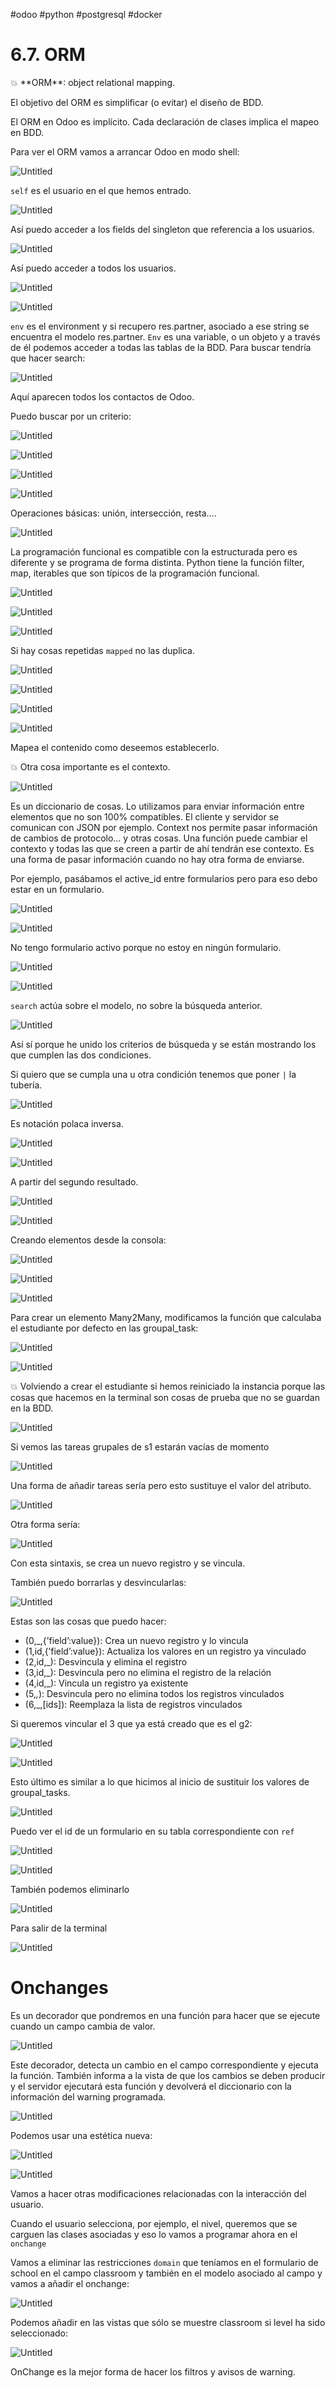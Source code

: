 
#odoo #python #postgresql #docker 

# 6.7. ORM

<aside>
💥 **ORM**: object relational mapping.

</aside>

El objetivo del ORM es simplificar (o evitar) el diseño de BDD. 

El ORM en Odoo es implícito. Cada declaración de clases implica el mapeo en BDD.

Para ver el ORM vamos a arrancar Odoo en modo shell:

![Untitled](300%20📈%20SGE%202022-2023/04%206%20Desarrollando%20para%20Odoo/6%207%20ORM/Untitled.png)

`self` es el usuario en el que hemos entrado. 

![Untitled](300%20📈%20SGE%202022-2023/04%206%20Desarrollando%20para%20Odoo/6%207%20ORM/Untitled%201.png)

Así puedo acceder a los fields del singleton que referencia a los usuarios.

![Untitled](300%20📈%20SGE%202022-2023/04%206%20Desarrollando%20para%20Odoo/6%207%20ORM/Untitled%202.png)

Así puedo acceder a todos los usuarios.

![Untitled](300%20📈%20SGE%202022-2023/04%206%20Desarrollando%20para%20Odoo/6%207%20ORM/Untitled%203.png)

![Untitled](300%20📈%20SGE%202022-2023/04%206%20Desarrollando%20para%20Odoo/6%207%20ORM/Untitled%204.png)

`env` es el environment y si recupero res.partner, asociado a ese string se encuentra el modelo res.partner.  `Env` es una variable, o un objeto y a través de él podemos acceder a todas las tablas de la BDD. Para buscar tendría que hacer search:

![Untitled](300%20📈%20SGE%202022-2023/04%206%20Desarrollando%20para%20Odoo/6%207%20ORM/Untitled%205.png)

Aquí aparecen todos los contactos de Odoo.

Puedo buscar por un criterio:

![Untitled](300%20📈%20SGE%202022-2023/04%206%20Desarrollando%20para%20Odoo/6%207%20ORM/Untitled%206.png)

![Untitled](300%20📈%20SGE%202022-2023/04%206%20Desarrollando%20para%20Odoo/6%207%20ORM/Untitled%207.png)

![Untitled](300%20📈%20SGE%202022-2023/04%206%20Desarrollando%20para%20Odoo/6%207%20ORM/Untitled%208.png)

![Untitled](300%20📈%20SGE%202022-2023/04%206%20Desarrollando%20para%20Odoo/6%207%20ORM/Untitled%209.png)

Operaciones básicas: unión, intersección, resta….

![Untitled](300%20📈%20SGE%202022-2023/04%206%20Desarrollando%20para%20Odoo/6%207%20ORM/Untitled%2010.png)

La programación funcional es compatible con la estructurada pero es diferente y se programa de forma distinta. Python tiene la función filter, map, iterables que son típicos de la programación funcional.

![Untitled](300%20📈%20SGE%202022-2023/04%206%20Desarrollando%20para%20Odoo/6%207%20ORM/Untitled%2011.png)

![Untitled](300%20📈%20SGE%202022-2023/04%206%20Desarrollando%20para%20Odoo/6%207%20ORM/Untitled%2012.png)

![Untitled](300%20📈%20SGE%202022-2023/04%206%20Desarrollando%20para%20Odoo/6%207%20ORM/Untitled%2013.png)

Si hay cosas repetidas `mapped` no las duplica.

![Untitled](300%20📈%20SGE%202022-2023/04%206%20Desarrollando%20para%20Odoo/6%207%20ORM/Untitled%2014.png)

![Untitled](300%20📈%20SGE%202022-2023/04%206%20Desarrollando%20para%20Odoo/6%207%20ORM/Untitled%2015.png)

![Untitled](300%20📈%20SGE%202022-2023/04%206%20Desarrollando%20para%20Odoo/6%207%20ORM/Untitled%2016.png)

![Untitled](300%20📈%20SGE%202022-2023/04%206%20Desarrollando%20para%20Odoo/6%207%20ORM/Untitled%2017.png)

Mapea el contenido como deseemos establecerlo.

<aside>
💥 Otra cosa importante es el contexto.

</aside>

![Untitled](300%20📈%20SGE%202022-2023/04%206%20Desarrollando%20para%20Odoo/6%207%20ORM/Untitled%2018.png)

Es un diccionario de cosas. Lo utilizamos para enviar información entre elementos que no son 100% compatibles. El cliente y servidor se comunican con JSON por ejemplo. Context nos permite pasar información de cambios de protocolo… y otras cosas. Una función puede cambiar el contexto y todas las que se creen a partir de ahí tendrán ese contexto. Es una forma de pasar información cuando no hay otra forma de enviarse.

Por ejemplo, pasábamos el active_id entre formularios pero para eso debo estar en un formulario.

![Untitled](300%20📈%20SGE%202022-2023/04%206%20Desarrollando%20para%20Odoo/6%207%20ORM/Untitled%2019.png)

![Untitled](300%20📈%20SGE%202022-2023/04%206%20Desarrollando%20para%20Odoo/6%207%20ORM/Untitled%2020.png)

No tengo formulario activo porque no estoy en ningún formulario.

![Untitled](300%20📈%20SGE%202022-2023/04%206%20Desarrollando%20para%20Odoo/6%207%20ORM/Untitled%2021.png)

![Untitled](300%20📈%20SGE%202022-2023/04%206%20Desarrollando%20para%20Odoo/6%207%20ORM/Untitled%2022.png)

`search` actúa sobre el modelo, no sobre la búsqueda anterior.

![Untitled](300%20📈%20SGE%202022-2023/04%206%20Desarrollando%20para%20Odoo/6%207%20ORM/Untitled%2023.png)

Así sí porque he unido los criterios de búsqueda y se están mostrando los que cumplen las dos condiciones.

Si quiero que se cumpla una u otra condición tenemos que poner `|` la tubería.

![Untitled](300%20📈%20SGE%202022-2023/04%206%20Desarrollando%20para%20Odoo/6%207%20ORM/Untitled%2024.png)

Es notación polaca inversa.

![Untitled](300%20📈%20SGE%202022-2023/04%206%20Desarrollando%20para%20Odoo/6%207%20ORM/Untitled%2025.png)

![Untitled](300%20📈%20SGE%202022-2023/04%206%20Desarrollando%20para%20Odoo/6%207%20ORM/Untitled%2026.png)

A partir del segundo resultado.

![Untitled](300%20📈%20SGE%202022-2023/04%206%20Desarrollando%20para%20Odoo/6%207%20ORM/Untitled%2027.png)

![Untitled](Untitled%2028.png)

Creando elementos desde la consola:

![Untitled](Untitled%2029.png)

![Untitled](Untitled%2030.png)

![Untitled](Untitled%2031.png)

Para crear un elemento Many2Many, modificamos la función que calculaba el estudiante por defecto en las groupal_task:

![Untitled](Untitled%2032.png)

![Untitled](Untitled%2033.png)

<aside>
💥 Volviendo a crear el estudiante si hemos reiniciado la instancia porque las cosas que hacemos en la terminal son cosas de prueba que no se guardan en la BDD.

</aside>

![Untitled](Untitled%2034.png)

Si vemos las tareas grupales de s1 estarán vacías de momento

![Untitled](Untitled%2035.png)

Una forma de añadir tareas sería pero esto sustituye el valor del atributo.

![Untitled](Untitled%2036.png)

Otra forma sería:

![Untitled](Untitled%2037.png)

Con esta sintaxis, se crea un nuevo registro y se vincula.

También puedo borrarlas y desvincularlas:

![Untitled](Untitled%2038.png)

Estas son las cosas que puedo hacer:

- (0,_,{’field’:value}): Crea un nuevo registro y lo vincula
- (1,id,{’field’:value}): Actualiza los valores en un registro ya vinculado
- (2,id,_): Desvincula y elimina el registro
- (3,id,_): Desvincula pero no elimina el registro de la relación
- (4,id,_): Vincula un registro ya existente
- (5,_,_): Desvincula pero no elimina todos los registros vinculados
- (6,_,[ids]): Reemplaza la lista de registros vinculados

Si queremos vincular el 3 que ya está creado que es el g2:

![Untitled](Untitled%2039.png)

![Untitled](Untitled%2040.png)

Esto último es similar a lo que hicimos al inicio de sustituir los valores de groupal_tasks.

![Untitled](Untitled%2041.png)

Puedo ver el id de un formulario en su tabla correspondiente con `ref`

![Untitled](Untitled%2042.png)

![Untitled](Untitled%2043.png)

También podemos eliminarlo

![Untitled](Untitled%2044.png)

Para salir de la terminal

![Untitled](Untitled%2045.png)

# Onchanges

Es un decorador que pondremos en una función para hacer que se ejecute cuando un campo cambia de valor.

![Untitled](Untitled%2046.png)

Este decorador, detecta un cambio en el campo correspondiente y ejecuta la función. También informa a la vista de que los cambios se deben producir y el servidor ejecutará esta función y devolverá el diccionario con la información del warning programada.

![Untitled](Untitled%2047.png)

Podemos usar una estética nueva:

![Untitled](Untitled%2048.png)

![Untitled](Untitled%2049.png)

Vamos a hacer otras modificaciones relacionadas con la interacción del usuario.

Cuando el usuario selecciona, por ejemplo, el nivel, queremos que se carguen las clases asociadas y eso lo vamos a programar ahora en el `onchange`

Vamos a eliminar las restricciones `domain` que teníamos en el formulario de school en el campo classroom y también en el modelo asociado al campo y vamos a añadir el onchange:

![Untitled](Untitled%2050.png)

Podemos añadir en las vistas que sólo se muestre classroom si level ha sido seleccionado:

![Untitled](Untitled%2051.png)

OnChange es la mejor forma de hacer los filtros y avisos de warning.